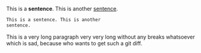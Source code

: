 This is a **sentence**. This is another
[sentence](https://github.com).

```md
This is a sentence. This is another
sentence.
```

This is a very long paragraph very very long without any breaks whatsoever which is sad, because who wants to get such a git diff.
